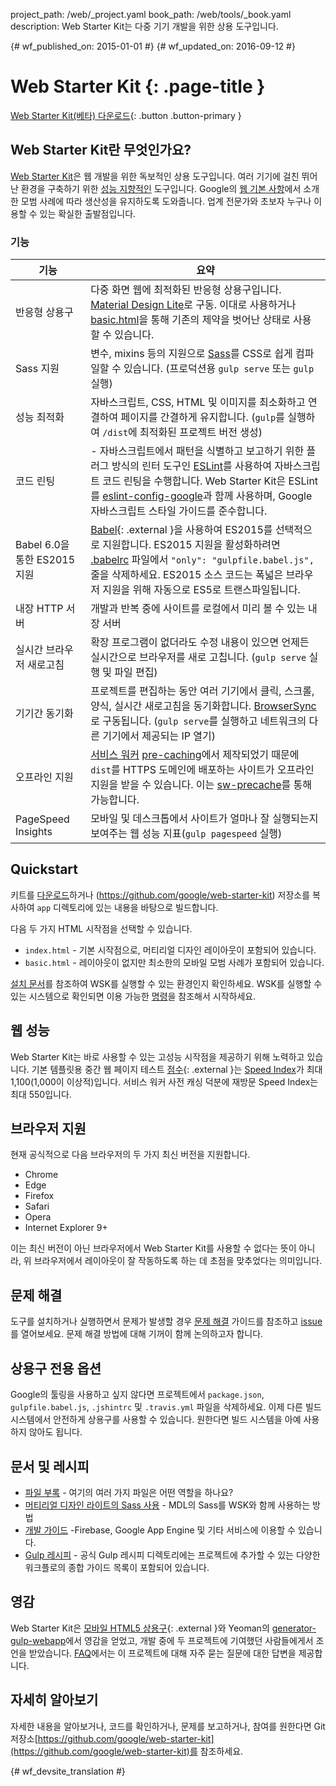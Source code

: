 project_path: /web/_project.yaml
book_path: /web/tools/_book.yaml
description: Web Starter Kit는 다중 기기 개발을 위한 상용 도구입니다.

{# wf_published_on: 2015-01-01 #}
{# wf_updated_on: 2016-09-12 #}

# Web Starter Kit {: .page-title }

[Web Starter Kit(베타) 다운로드](https://github.com/google/web-starter-kit/releases/latest){: .button .button-primary }

## Web Starter Kit란 무엇인가요?

[Web Starter Kit](https://github.com/google/web-starter-kit)은 웹 개발을 위한 독보적인 상용 도구입니다. 여러 기기에 걸친 뛰어난 환경을 구축하기 위한 [성능 지향적인](#web-performance) 도구입니다. Google의 [웹 기본 사항](/web/fundamentals/)에서 소개한 모범 사례에 따라 생산성을 유지하도록 도와줍니다. 업계 전문가와 초보자 누구나 이용할 수 있는 확실한 출발점입니다.

### 기능

| 기능                                | 요약                                                                                                                                                                                                                                                     |
|----------------------------------------|-------------------------------------------------------------------------------------------------------------------------------------------------------------------------------------------------------------------------------------------------------------|
| 반응형 상용구 | 다중 화면 웹에 최적화된 반응형 상용구입니다. [Material Design Lite](http://getmdl.io)로 구동.  이대로 사용하거나 [basic.html](https://github.com/google/web-starter-kit/blob/master/app/basic.html)을 통해 기존의 제약을 벗어난 상태로 사용할 수 있습니다.                          |
| Sass 지원                           | 변수, mixins 등의 지원으로 [Sass](http://sass-lang.com/)를 CSS로 쉽게 컴파일할 수 있습니다. (프로덕션용 `gulp serve` 또는 `gulp` 실행)                                                                                                      |
| 성능 최적화               | 자바스크립트, CSS, HTML 및 이미지를 최소화하고 연결하여 페이지를 간결하게 유지합니다. (`gulp`를 실행하여 `/dist`에 최적화된 프로젝트 버전 생성)                                                                                                |
| 코드 린팅               | - 자바스크립트에서 패턴을 식별하고 보고하기 위한 플러그 방식의 린터 도구인 [ESLint](http://eslint.org)를 사용하여 자바스크립트 코드 린팅을 수행합니다. Web Starter Kit은 ESLint를 [eslint-config-google](https://github.com/google/eslint-config-google)과 함께 사용하며, Google 자바스크립트 스타일 가이드를 준수합니다.                                                                                                |
| Babel 6.0을 통한 ES2015 지원                   | [Babel](https://babeljs.io/){: .external }을 사용하여 ES2015를 선택적으로 지원합니다. ES2015 지원을 활성화하려면 [.babelrc](https://github.com/google/web-starter-kit/blob/master/.babelrc) 파일에서 `"only": "gulpfile.babel.js",` 줄을 삭제하세요. ES2015 소스 코드는 폭넓은 브라우저 지원을 위해 자동으로 ES5로 트랜스파일됩니다.  |
| 내장 HTTP 서버                   | 개발과 반복 중에 사이트를 로컬에서 미리 볼 수 있는 내장 서버                                                                                                                                                                            |
| 실시간 브라우저 새로고침| 확장 프로그램이 없더라도 수정 내용이 있으면 언제든 실시간으로 브라우저를 새로 고칩니다. (`gulp serve` 실행 및 파일 편집)                                                                                                                           |
| 기기간 동기화           | 프로젝트를 편집하는 동안 여러 기기에서 클릭, 스크롤, 양식, 실시간 새로고침을 동기화합니다. [BrowserSync](http://browsersync.io)로 구동됩니다. (`gulp serve`를 실행하고 네트워크의 다른 기기에서 제공되는 IP 열기)                       |
| 오프라인 지원                     | [서비스 워커](/web/fundamentals/getting-started/primers/service-workers) [pre-caching](https://github.com/google/web-starter-kit/blob/master/gulpfile.babel.js#L226)에서 제작되었기 때문에 `dist`를 HTTPS 도메인에 배포하는 사이트가 오프라인 지원을 받을 수 있습니다. 이는 [sw-precache](https://github.com/GoogleChrome/sw-precache/)를 통해 가능합니다.                                                                                                                                              |
| PageSpeed Insights                     | 모바일 및 데스크톱에서 사이트가 얼마나 잘 실행되는지 보여주는 웹 성능 지표(`gulp pagespeed` 실행)                                                                                                                                                    |

## Quickstart

키트를 [다운로드](https://github.com/google/web-starter-kit/releases/latest)하거나
(https://github.com/google/web-starter-kit) 저장소를 복사하여
`app` 디렉토리에 있는 내용을 바탕으로 빌드합니다.

다음 두 가지 HTML 시작점을 선택할 수 있습니다.

- `index.html` - 기본 시작점으로, 머티리얼 디자인 레이아웃이 포함되어 있습니다.
- `basic.html` - 레이아웃이 없지만 최소한의 모바일 모범 사례가 포함되어 있습니다.

[설치 문서](https://github.com/google/web-starter-kit/blob/master/docs/install.md)를 참조하여 WSK를 실행할 수 있는 환경인지 확인하세요.
WSK를 실행할 수 있는 시스템으로 확인되면 이용 가능한 [명령](https://github.com/google/web-starter-kit/blob/master/docs/commands.md)을 참조해서 시작하세요.

## 웹 성능

Web Starter Kit는 바로 사용할 수 있는 고성능 시작점을 제공하기 위해 노력하고 있습니다. 기본 템플릿용 중간 웹 페이지 테스트 [점수](http://www.webpagetest.org/result/151201_VW_XYC/){: .external }는 [Speed Index](https://sites.google.com/a/webpagetest.org/docs/using-webpagetest/metrics/speed-index)가 최대 1,100(1,000이 이상적)입니다. 서비스 워커 사전 캐싱 덕분에 재방문 Speed Index는 최대 550입니다. 

## 브라우저 지원

현재 공식적으로 다음 브라우저의 두 가지 최신 버전을 지원합니다.

* Chrome
* Edge
* Firefox
* Safari
* Opera
* Internet Explorer 9+

이는 최신 버전이 아닌 브라우저에서 Web Starter Kit를 사용할 수 없다는 뜻이 아니라, 위 브라우저에서 레이아웃이 잘 작동하도록 하는 데 초점을 맞추었다는 의미입니다.

## 문제 해결

도구를 설치하거나 실행하면서 문제가 발생할 경우 [문제 해결](https://github.com/google/web-starter-kit/wiki/Troubleshooting) 가이드를 참조하고 [issue](https://github.com/google/web-starter-kit/issues)를 열어보세요. 문제 해결 방법에 대해 기꺼이 함께 논의하고자 합니다.

## 상용구 전용 옵션

Google의 툴링을 사용하고 싶지 않다면 프로젝트에서 `package.json`, `gulpfile.babel.js`, `.jshintrc` 및 `.travis.yml` 파일을 삭제하세요. 이제 다른 빌드 시스템에서 안전하게 상용구를 사용할 수 있습니다. 원한다면 빌드 시스템을 아예 사용하지 않아도 됩니다.

## 문서 및 레시피

* [파일 부록](https://github.com/google/web-starter-kit/blob/master/docs/file-appendix.md) - 여기의 여러 가지 파일은 어떤 역할을 하나요?
* [머티리얼 디자인 라이트의 Sass 사용](https://github.com/google/web-starter-kit/blob/master/docs/mdl-sass.md) - MDL의 Sass를 WSK와 함께 사용하는 방법
* [개발 가이드](https://github.com/google/web-starter-kit/blob/master/docs/deploy.md) -Firebase, Google App Engine 및 기타 서비스에 이용할 수 있습니다.
* [Gulp 레시피](https://github.com/gulpjs/gulp/tree/master/docs/recipes) - 공식 Gulp 레시피 디렉토리에는 프로젝트에 추가할 수 있는 다양한 워크플로의 종합 가이드 목록이 포함되어 있습니다.

## 영감

Web Starter Kit은 [모바일 HTML5 상용구](https://html5boilerplate.com/mobile/){: .external }와 Yeoman의 [generator-gulp-webapp](https://github.com/yeoman/generator-webapp)에서 영감을 얻었고, 개발 중에 두 프로젝트에 기여했던 사람들에게서 조언을 받았습니다. [FAQ](https://github.com/google/web-starter-kit/wiki/FAQ)에서는 이 프로젝트에 대해 자주 묻는 질문에 대한 답변을 제공합니다.


## 자세히 알아보기

자세한 내용을 알아보거나, 코드를 확인하거나, 문제를 보고하거나, 참여를 원한다면
Git 저장소[https://github.com/google/web-starter-kit](https://github.com/google/web-starter-kit)를 참조하세요.


{# wf_devsite_translation #}
